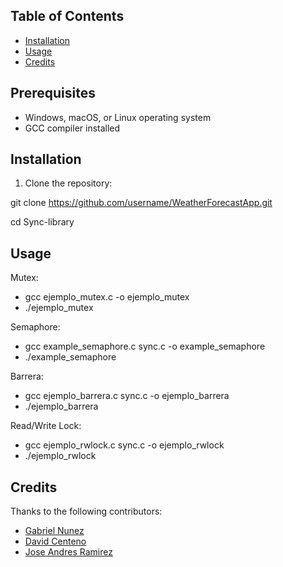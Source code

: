 ## Table of Contents
- [Installation](#installation)
- [Usage](#usage)
- [Credits](#credits)

## Prerequisites
- Windows, macOS, or Linux operating system
- GCC compiler installed

## Installation
1. Clone the repository:

git clone https://github.com/username/WeatherForecastApp.git

cd Sync-library


## Usage
Mutex:
- gcc ejemplo_mutex.c -o ejemplo_mutex
- ./ejemplo_mutex

Semaphore:
- gcc example_semaphore.c sync.c -o example_semaphore
- ./example_semaphore

Barrera:
- gcc ejemplo_barrera.c sync.c -o ejemplo_barrera
- ./ejemplo_barrera

Read/Write Lock:
- gcc ejemplo_rwlock.c sync.c -o ejemplo_rwlock
- ./ejemplo_rwlock


## Credits

Thanks to the following contributors:
- [Gabriel Nunez](https://github.com/gabon04)
- [David Centeno](https://github.com/davidCenteno999)
- [Jose Andres Ramirez](https://github.com/characha01)
